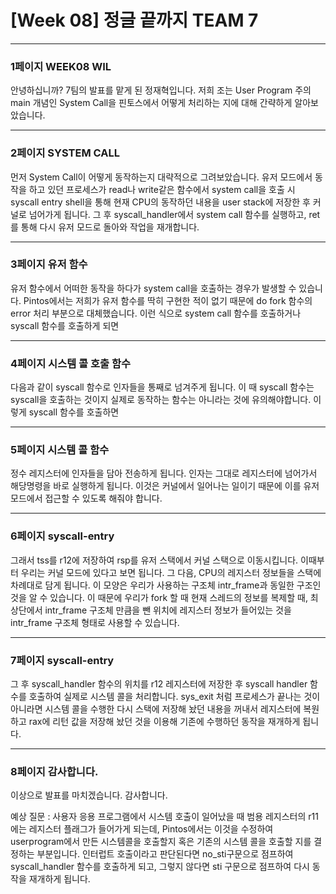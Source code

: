 # [Week 08] 정글 끝까지 TEAM 7


**********

### 1페이지 WEEK08 WIL

안녕하십니까? 7팀의 발표를 맡게 된 정재혁입니다.
저희 조는 User Program 주의 main 개념인 System Call을 핀토스에서 어떻게 처리하는 지에 대해 간략하게 알아보았습니다.

***********

### 2페이지 SYSTEM CALL

먼저 System Call이 어떻게 동작하는지 대략적으로 그려보았습니다. 유저 모드에서 동작을 하고 있던 프로세스가 read나 write같은 함수에서 system call을 호출 시 syscall entry shell을 통해 현재 CPU의 동작하던 내용을 user stack에 저장한 후 커널로 넘어가게 됩니다. 그 후 syscall_handler에서 system call 함수를 실행하고, ret를 통해 다시 유저 모드로 돌아와 작업을 재개합니다.

***********

### 3페이지 유저 함수

유저 함수에서 어떠한 동작을 하다가 system call을 호출하는 경우가 발생할 수 있습니다. Pintos에서는 저희가 유저 함수를 딱히 구현한 적이 없기 때문에 do fork 함수의 error 처리 부분으로 대체했습니다. 이런 식으로 system call 함수를 호출하거나 syscall 함수를 호출하게 되면

***********

### 4페이지 시스템 콜 호출 함수

다음과 같이 syscall 함수로 인자들을 통째로 넘겨주게 됩니다. 이 때 syscall 함수는 syscall을 호출하는 것이지 실제로 동작하는 함수는 아니라는 것에 유의해야합니다. 이렇게 syscall 함수를 호출하면

************

### 5페이지 시스템 콜 함수

정수 레지스터에 인자들을 담아 전송하게 됩니다. 인자는 그대로 레지스터에 넘어가서 해당명령을 바로 실행하게 됩니다. 이것은 커널에서 일어나는 일이기 때문에 이를 유저 모드에서 접근할 수 있도록 해줘야 합니다. 

************

### 6페이지 syscall-entry

그래서 tss를 r12에 저장하여 rsp를 유저 스택에서 커널 스택으로 이동시킵니다. 이때부터 우리는 커널 모드에 있다고 보면 됩니다. 그 다음, CPU의 레지스터 정보들을 스택에 차례대로 담게 됩니다. 이 모양은 우리가 사용하는 구조체 intr_frame과 동일한 구조인 것을 알 수 있습니다. 이 때문에 우리가 fork 할 때 현재 스레드의 정보를 복제할 때, 최상단에서 intr_frame 구조체 만큼을 뺀 위치에 레지스터 정보가 들어있는 것을 intr_frame 구조체 형태로 사용할 수 있습니다.

************

### 7페이지 syscall-entry

그 후 syscall_handler 함수의 위치를 r12 레지스터에 저장한 후 syscall handler 함수를 호출하여 실제로 시스템 콜을 처리합니다. sys_exit 처럼 프로세스가 끝나는 것이 아니라면 시스템 콜을 수행한 다시 스택에 저장해 놨던 내용을 꺼내서 레지스터에 복원하고 rax에 리턴 값을 저장해 놨던 것을 이용해 기존에 수행하던 동작을 재개하게 됩니다.

************

### 8페이지 감사합니다.

이상으로 발표를 마치겠습니다. 감사합니다.

예상 질문 :
사용자 응용 프로그램에서 시스템 호출이 일어났을 때 범용 레지스터의 r11에는 레지스터 플래그가 들어가게 되는데, Pintos에서는 이것을 수정하여 userprogram에서 만든 시스템콜을 호출할지 혹은 기존의 시스템 콜을 호출할 지를 결정하는 부분입니다. 인터럽트 호출이라고 판단된다면 no_sti구문으로 점프하여 syscall_handler 함수를 호출하게 되고, 그렇지 않다면 sti 구문으로 점프하여 다시 동작을 재개하게 됩니다.
